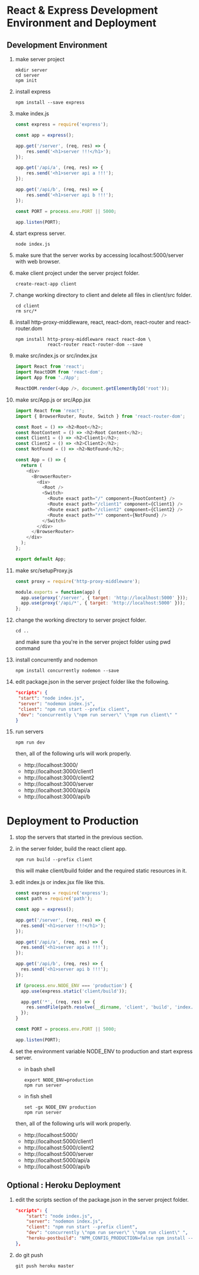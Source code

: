 # React & Express Development Environment and Deployment

## Development Environment

1. make server project
    ~~~
    mkdir server
    cd server
    npm init
    ~~~

1. install express
    ~~~
    npm install --save express
    ~~~

1. make index.js
    ~~~javascript
    const express = require('express');

    const app = express();

    app.get('/server', (req, res) => {
        res.send('<h1>server !!!</h1>');
    });

    app.get('/api/a', (req, res) => {
        res.send('<h1>server api a !!!');
    });

    app.get('/api/b', (req, res) => {
        res.send('<h1>server api b !!!');
    });

    const PORT = process.env.PORT || 5000;

    app.listen(PORT); 
    ~~~

1. start express server.
    ~~~
    node index.js
    ~~~

1. make sure that the server works by accessing localhost:5000/server with web browser.

1. make client project under the server project folder.
    ~~~
    create-react-app client
    ~~~

1. change working directory to client and delete all files in client/src folder.
    ~~~
    cd client
    rm src/*
    ~~~

1. install http-proxy-middleware, react, react-dom, react-router and react-router.dom
    ~~~
    npm install http-proxy-middleware react react-dom \
                react-router react-router-dom --save
    ~~~

1. make src/index.js or src/index.jsx
    ~~~javascript
    import React from 'react';
    import ReactDOM from 'react-dom';
    import App from './App';

    ReactDOM.render(<App />, document.getElementById('root'));
    ~~~

1. make src/App.js or src/App.jsx
    ~~~javascript
    import React from 'react';
    import { BrowserRouter, Route, Switch } from 'react-router-dom';

    const Root = () => <h2>Root</h2>;
    const RootContent = () => <h2>Root Content</h2>;
    const Client1 = () => <h2>Client1</h2>;
    const Client2 = () => <h2>Client2</h2>;
    const NotFound = () => <h2>NotFound</h2>;

    const App = () => {
      return (
        <div>
          <BrowserRouter>
            <div>
              <Root />
              <Switch>
                <Route exact path="/" component={RootContent} />
                <Route exact path="/client1" component={Client1} />
                <Route exact path="/client2" component={Client2} />
                <Route exact path="*" component={NotFound} />
              </Switch>
            </div>
          </BrowserRouter>
        </div>
      );
    };

    export default App;
    ~~~

1. make src/setupProxy.js
    ~~~javascript
    const proxy = require('http-proxy-middleware');

    module.exports = function(app) {
      app.use(proxy('/server', { target: 'http://localhost:5000' }));
      app.use(proxy('/api/*', { target: 'http://localhost:5000' }));
    };
    ~~~

1. change the working directory to server project folder.
    ~~~
    cd ..
    ~~~
    and make sure tha you're in the server project folder using pwd command

1. install concurrently and nodemon
    ~~~
    npm install concurrently nodemon --save
    ~~~

1. edit package.json in the server project folder like the following.
    ~~~json
   "scripts": {
     "start": "node index.js",
     "server": "nodemon index.js",
     "client": "npm run start --prefix client",
     "dev": "concurrently \"npm run server\" \"npm run client\" "
    }
    ~~~

1. run servers
    ~~~
    npm run dev
    ~~~
    then, all of the following urls will work properly.
    - http://localhost:3000/
    - http://localhost:3000/client1
    - http://localhost:3000/client2
    - http://localhost:3000/server
    - http://localhost:3000/api/a
    - http://localhost:3000/api/b

# Deployment to Production

1. stop the servers that started in the previous section.

1. in the server folder, build the react client app.
    ~~~
    npm run build --prefix client
    ~~~
    this will make client/build folder and the required static resources in it.

1. edit index.js or index.jsx file like this.
    ~~~javascript
    const express = require('express');
    const path = require('path');

    const app = express();

    app.get('/server', (req, res) => {
      res.send('<h1>server !!!</h1>');
    });

    app.get('/api/a', (req, res) => {
      res.send('<h1>server api a !!!');
    });

    app.get('/api/b', (req, res) => {
      res.send('<h1>server api b !!!');
    });

    if (process.env.NODE_ENV === 'production') {
      app.use(express.static('client/build'));

      app.get('*', (req, res) => {
        res.sendFile(path.resolve(__dirname, 'client', 'build', 'index.html'));
      });
    }

    const PORT = process.env.PORT || 5000;

    app.listen(PORT);
    ~~~
1. set the environment variable NODE_ENV to production and start express server.
    - in bash shell
        ~~~
        export NODE_ENV=production
        npm run server
        ~~~
    - in fish shell
        ~~~
        set -gx NODE_ENV production
        npm run server
        ~~~
    then, all of the following urls will work properly.
    - http://localhost:5000/
    - http://localhost:5000/client1
    - http://localhost:5000/client2
    - http://localhost:5000/server
    - http://localhost:5000/api/a
    - http://localhost:5000/api/b

## Optional : Heroku Deployment

1. edit the scripts section of the package.json in the server project folder.
    ~~~json
    "scripts": {
        "start": "node index.js",
        "server": "nodemon index.js",
        "client": "npm run start --prefix client",
        "dev": "concurrently \"npm run server\" \"npm run client\" ",
        "heroku-postbuild": "NPM_CONFIG_PRODUCTION=false npm install --prefix client && npm run build --prefix client"
    },
    ~~~

1. do git push
    ~~~
    git push heroku master
    ~~~
